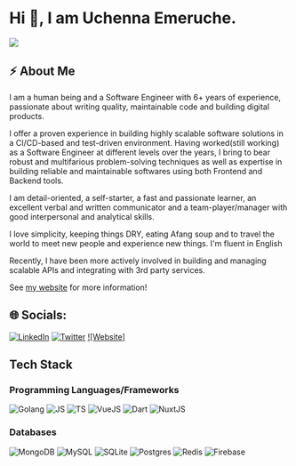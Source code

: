 # Hi 👋, I am Uchenna Emeruche.

[![](https://visitcount.itsvg.in/api?id=uchennaemeruche&label=Profile%20Views&color=1&icon=1&pretty=true)](https://visitcount.itsvg.in)

## :zap: About Me

I am a human being and a Software Engineer with 6+ years of experience, passionate about writing quality, maintainable code and building digital products.

I offer a proven experience in building highly scalable software solutions in a CI/CD-based and test-driven environment. Having worked(still working) as a Software Engineer at different levels over the years, I bring to bear robust and multifarious problem-solving techniques as well as expertise in building reliable and maintainable softwares using both Frontend and Backend tools.

I am detail-oriented, a self-starter, a fast and passionate learner, an excellent verbal and written communicator and a team-player/manager with good interpersonal and analytical skills. 

I love simplicity, keeping things DRY, eating Afang soup and to travel the world to meet new people and experience new things. I'm fluent in English

Recently, I have been more actively involved in building and managing scalable APIs and integrating with 3rd party services.

See [my website](https://uchennaemeruche.com) for more information!

## 🌐 Socials:
[![LinkedIn](https://img.shields.io/badge/LinkedIn-%230077B5.svg?logo=linkedin&logoColor=white)](https://www.linkedin.com/in/uchenna-emeruche-584332164) [![Twitter](https://img.shields.io/badge/Twitter-%231DA1F2.svg?logo=Twitter&logoColor=white)](https://twitter.com/EmerucheUchenna) [![Website]](https://uchennaemeruche.com) 

## Tech Stack

### Programming Languages/Frameworks
![Golang](https://img.shields.io/badge/Golang-%234DE1FF.svg?style=for-the-badge&logo=go&logoColor=white) ![JS](https://img.shields.io/badge/javascript-%23FF9900.svg?style=for-the-badge&logo=javascript&logoColor=white) ![TS](https://img.shields.io/badge/typescript-%2300599C.svg?style=for-the-badge&logo=typescript&logoColor=white) ![VueJS](https://img.shields.io/badge/vue-%2300599C.svg?style=for-the-badge&logo=vuedotjs&logoColor=green) ![Dart](https://img.shields.io/badge/dart-%2300599C.svg?style=for-the-badge&logo=dart&logoColor=black) ![NuxtJS](https://img.shields.io/badge/Nuxt%JS-%A13BC6?style=for-the-badge&logo=nuxtdotjs&logoColor=D0C3D5) 


### Databases

![MongoDB](https://img.shields.io/badge/MongoDB-%234ea94b.svg?style=for-the-badge&logo=mongodb&logoColor=white) ![MySQL](https://img.shields.io/badge/mysql-%2300f.svg?style=for-the-badge&logo=mysql&logoColor=white) ![SQLite](https://img.shields.io/badge/sqlite-%2307405e.svg?style=for-the-badge&logo=sqlite&logoColor=white) ![Postgres](https://img.shields.io/badge/postgres-%23316192.svg?style=for-the-badge&logo=postgresql&logoColor=white) ![Redis](https://img.shields.io/badge/redis-%23DD0031.svg?style=for-the-badge&logo=redis&logoColor=white) ![Firebase](https://img.shields.io/badge/Firebase-%234DE1FF.svg?style=for-the-badge&logo=firebase&logoColor=white)




<!--
**uchennaemeruche/uchennaemeruche** is a ✨ _special_ ✨ repository because its `README.md` (this file) appears on your GitHub profile.

Here are some ideas to get you started:

- 🔭 I’m currently working on ...
- 🌱 I’m currently learning ...
- 👯 I’m looking to collaborate on ...
- 🤔 I’m looking for help with ...
- 💬 Ask me about ...
- 📫 How to reach me: ...
- 😄 Pronouns: ...
- ⚡ Fun fact: ...
-->
